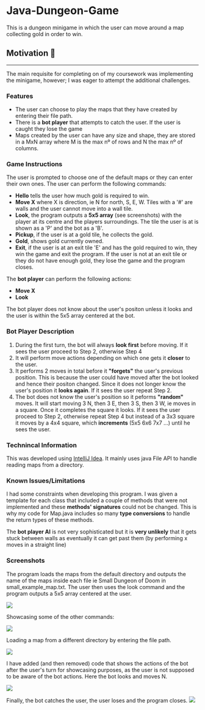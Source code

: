 # Java-Dungeon-Game
This is a dungeon minigame in which the user can move around a map collecting gold in order to win.

## Motivation :bullettrain_front:
---
The main requisite for completing on of my coursework was implementing the minigame, however; I was eager to attempt the additional challenges.

### Features
- The user can choose to play the maps that they have created by entering their file path.
- There is a **bot player** that attempts to catch the user. If the user is caught they lose the game
- Maps created by the user can have any size and shape, they are stored in a MxN array where M is the max nº of rows and N the max nº of columns.
### Game Instructions
The user is prompted to choose one of the default maps or they can enter their own ones.
The user can perform the following commands:
- **Hello** tells the user how much gold is required to win.
- **Move X** where X is direction, ie N for north, S, E, W. Tiles with a '#' are walls and the user cannot move into a wall tile.
- **Look**, the program outputs a **5x5 array** (see screenshots) with the player at its centre and the players surroundings. The tile the user is at is shown as a 'P' and the bot as a 'B'.
- **Pickup**, if the user is at a gold tile, he collects the gold.
- **Gold**, shows gold currently owned.
- **Exit**, if the user is at an exit tile 'E' and has the gold required to win, they win the game and exit the program. If the user is not at an exit tile or they do not have enough gold, they lose the game and the program closes.

The **bot player** can perform the following actions:
- **Move X**
- **Look**

The bot player does not know about the user's positon unless it looks and the user is within the 5x5 array centered at the bot.
### Bot Player Description

1. During the first turn, the bot will always **look first** before moving. If it sees the user proceed to Step 2, otherwise Step 4
2. It will perform move actions depending on which one gets it **closer** to the user. 
3. It performs 2 moves in total before it **"forgets"** the user's previous position. This is because the user could have moved after the bot looked and hence their positon changed. Since it does not longer know the user's position it **looks again**. If it sees the user repeat Step 2.
4. The bot does not know the user's position so it peforms **"random"** moves. It will start moving 3 N, then 3 E, then 3 S, then 3 W, ie moves in a square. Once it completes the square it looks. If it sees the user proceed to Step 2, otherwise repeat Step 4 but instead of a 3x3 square it moves by a 4x4 square, which **increments** (5x5 6x6 7x7 ...) until he sees the user.

### Technincal Information
This was developed using [IntelliJ Idea](https://www.jetbrains.com/idea/). It mainly uses java File API to handle reading maps from a directory.

### Known Issues/Limitations
I had some constraints when developing this program. I was given a template for each class that included a couple of methods that were not implemented and these **methods' signatures** could not be changed. This is why my code for Map.java includes so many **type conversions** to handle the return types of these methods.

The **bot player AI** is not very sophisticated but it is **very unlikely** that it gets stuck between walls as eventually it can get past them (by performing x moves in a straight line)

### Screenshots

The program loads the maps from the default directory and outputs the name of the maps inside each file ie Small Dungeon of Doom in small_example_map.txt.
The user then uses the look command and the program outputs a 5x5 array centered at the user.

![](/screenshots/screenshot1.png)

Showcasing some of the other commands:

![](/screenshots/screenshot2.png)

Loading a map from a different directory by entering the file path.

![](/screenshots/screenshot3.png)

I have added (and then removed) code that shows the actions of the bot after the user's turn for showcasing purposes, as the user is not supposed to be aware of the bot actions. Here the bot looks and moves N.

![](/screenshots/screenshot4.png)

Finally, the bot catches the user, the user loses and the program closes.
![](/screenshots/screenshot5.png)


